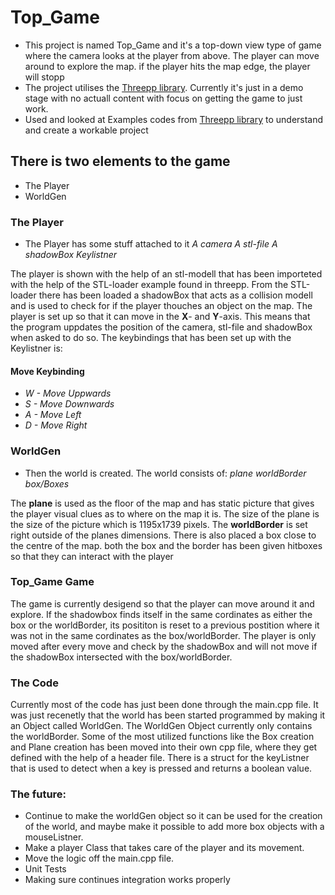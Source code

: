 # Top_Game
 - This project is named Top_Game and it's a top-down view type of game where the camera looks at the player from above. The player can move around to explore the map. if the player hits the map edge, the player will stopp
 - The project utilises the [Threepp library](https://github.com/markaren/threepp). Currently it's just in a demo stage with no actuall content with focus on getting the game to just work.
 - Used and looked at Examples codes from [Threepp library](https://github.com/markaren/threepp) to understand and create a workable project
 
## There is two elements to the game
 - The Player
 - WorldGen

### The Player
 - The Player has some stuff attached to it
 *A camera*
 *A stl-file*
 *A shadowBox*
 *Keylistner*
 
 The player is shown with the help of an stl-modell that has been importeted with the help of the STL-loader example found in threepp.
 From the STL-loader there has been loaded a shadowBox that acts as a collision modell and is used to check for if the player thouches an object on the map.
 The player is set up so that it can move in the **X**- and **Y**-axis. 
 This means that the program uppdates the position of the camera, stl-file and shadowBox when asked to do so.
 The keybindings that has been set up with the Keylistner is:
 
 #### Move Keybinding
-  *W - Move Uppwards*
-  *S - Move Downwards*
-  *A - Move Left*
-  *D - Move Right*
 
 
 ### WorldGen
 - Then the world is created. The world consists of:
 *plane*
 *worldBorder*
 *box/Boxes*

The **plane** is used as the floor of the map and has static picture that gives the player visual clues as to where on the map it is.
The size of the plane is the size of the picture which is 1195x1739 pixels.
The **worldBorder** is set right outside of the planes dimensions.
There is also placed a box close to the centre of the map.
both the box and the border has been given hitboxes so that they can interact with the player

### Top_Game Game
The game is currently desigend so that the player can move around it and explore. If the shadowbox finds itself in the same cordinates as
either the box or the worldBorder, its posititon is reset to a previous postition where it was not in the same cordinates as the box/worldBorder.
The player is only moved after every move and check by the shadowBox and will not move if the shadowBox intersected with the box/worldBorder.

### The Code
Currently most of the code has just been done through the main.cpp file. It was just recenetly that the world has been started programmed by making it an Object called WorldGen. The WorldGen Object currently only contains the worldBorder. Some of the most utilized functions like the Box creation and Plane creation has been moved into their own cpp file, where they get defined with the help of a header file. There is a struct for the keyListner that is used to detect when a key is pressed and returns a boolean value.


### The future:
- Continue to make the worldGen object so it can be used for the creation of the world, and maybe make it possible to add more box objects with a mouseListner.
- Make a player Class that takes care of the player and its movement.
- Move the logic off the main.cpp file.
- Unit Tests
- Making sure continues integration works properly
